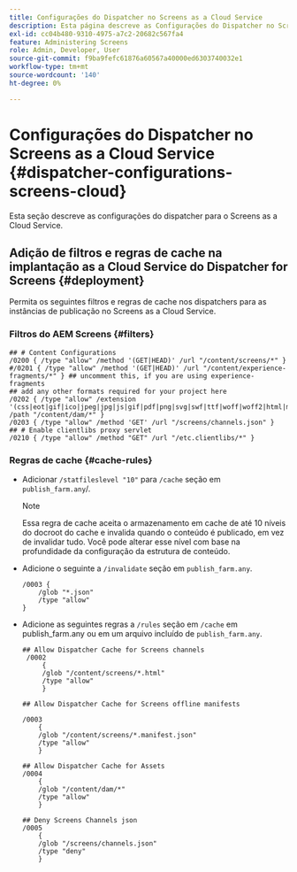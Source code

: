 ```yaml
---
title: Configurações do Dispatcher no Screens as a Cloud Service
description: Esta página descreve as Configurações do Dispatcher no Screens as a Cloud Service.
exl-id: cc04b480-9310-4975-a7c2-20682c567fa4
feature: Administering Screens
role: Admin, Developer, User
source-git-commit: f9ba9fefc61876a60567a40000ed6303740032e1
workflow-type: tm+mt
source-wordcount: '140'
ht-degree: 0%

---
```


# Configurações do Dispatcher no Screens as a Cloud Service {#dispatcher-configurations-screens-cloud}

Esta seção descreve as configurações do dispatcher para o Screens as a Cloud Service.

## Adição de filtros e regras de cache na implantação as a Cloud Service do Dispatcher for Screens {#deployment}

Permita os seguintes filtros e regras de cache nos dispatchers para as instâncias de publicação no Screens as a Cloud Service.

### Filtros do AEM Screens {#filters}

```
## # Content Configurations
/0200 { /type "allow" /method '(GET|HEAD)' /url "/content/screens/*" }
#/0201 { /type "allow" /method '(GET|HEAD)' /url "/content/experience-fragments/*" } ## uncomment this, if you are using experience-fragments
## add any other formats required for your project here
/0202 { /type "allow" /extension '(css|eot|gif|ico|jpeg|jpg|js|gif|pdf|png|svg|swf|ttf|woff|woff2|html|mp4|mov|m4v)' /path "/content/dam/*" }
/0203 { /type "allow" /method 'GET' /url "/screens/channels.json" }
## # Enable clientlibs proxy servlet
/0210 { /type "allow" /method "GET" /url "/etc.clientlibs/*" }
```

### Regras de cache {#cache-rules}

* Adicionar `/statfileslevel "10"` para `/cache` seção em `publish_farm.any`/.

  >[!NOTE]
  >Essa regra de cache aceita o armazenamento em cache de até 10 níveis do docroot do cache e invalida quando o conteúdo é publicado, em vez de invalidar tudo. Você pode alterar esse nível com base na profundidade da configuração da estrutura de conteúdo.

* Adicione o seguinte a `/invalidate` seção em `publish_farm.any`.

  ```
  /0003 {
      /glob "*.json"
      /type "allow"
  }
  ```

* Adicione as seguintes regras a `/rules` seção em `/cache` em publish_farm.any ou em um arquivo incluído de `publish_farm.any`.

  ```
  ## Allow Dispatcher Cache for Screens channels
   /0002
       {
       /glob "/content/screens/*.html"
       /type "allow"
       }
  
  ## Allow Dispatcher Cache for Screens offline manifests
  
  /0003
      {
      /glob "/content/screens/*.manifest.json"
      /type "allow"
      }
  
  ## Allow Dispatcher Cache for Assets
  /0004
      {
      /glob "/content/dam/*"
      /type "allow"
      }
  
  ## Deny Screens Channels json
  /0005
      {
      /glob "/screens/channels.json"
      /type "deny"
      }
  ```
